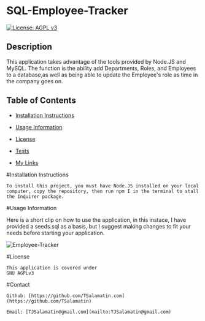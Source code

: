# SQL-Employee-Tracker
[![License: AGPL v3](https://img.shields.io/badge/License-AGPL_v3-blue.svg)](https://www.gnu.org/licenses/agpl-3.0)

## Description
    
This application takes advantage of the tools provided by Node.JS and MySQL.
The function is the ability add Departments, Roles, and Employees to a database,as well as being able to update the Employee's role as time in the company goes on.


 
## Table of Contents
    
-  [Installation Instructions](#installation-instructions)

-  [Usage Information](#usage-information)

-  [License](#license)

-  [Tests](#tests)

-  [My Links](#contact)

    
#Installation Instructions
    
    To install this project, you must have Node.JS installed on your local computer, copy the repository, then run npm I in the terminal to stall the Inquirer package. 
    
#Usage Information
    
Here is a short clip on how to use the application, in this instace, I have provided a seeds.sql as a basis, but I suggest making changes to fit your needs before starting your application. 
  
![Employee-Tracker](https://github.com/TSalamatin/SQL-Employee-Tracker/assets/128180862/55e7405a-bb4c-40d6-bf42-b282d290814c)






    
#License
    
    This application is covered under
    GNU AGPLv3
      
    
#Contact

    Github: [https://github.com/TSalamatin.com](https://github.com/TSalamatin)

    Email: [TJSalamatin@gmail.com](mailto:TJSalamatin@gmail.com)
    
